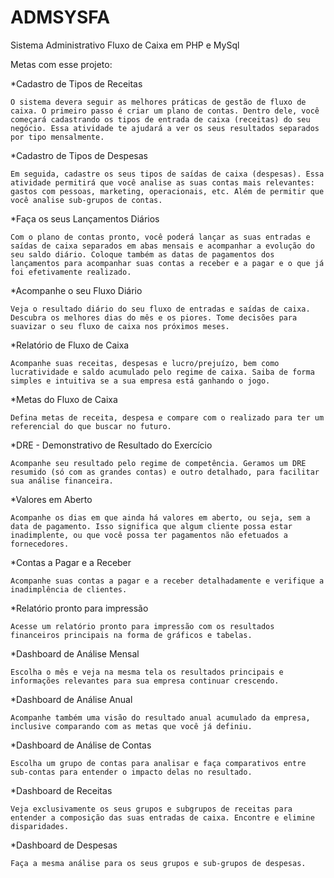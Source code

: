 # ADMSYSFA
Sistema Administrativo Fluxo de Caixa em PHP e MySql

Metas com esse projeto:

*Cadastro de Tipos de Receitas

	O sistema devera seguir as melhores práticas de gestão de fluxo de caixa. O primeiro passo é criar um plano de contas. Dentro dele, você começará cadastrando os tipos de entrada de caixa (receitas) do seu negócio. Essa atividade te ajudará a ver os seus resultados separados por tipo mensalmente.

*Cadastro de Tipos de Despesas

	Em seguida, cadastre os seus tipos de saídas de caixa (despesas). Essa atividade permitirá que você analise as suas contas mais relevantes: gastos com pessoas, marketing, operacionais, etc. Além de permitir que você analise sub-grupos de contas.

*Faça os seus Lançamentos Diários

	Com o plano de contas pronto, você poderá lançar as suas entradas e saídas de caixa separados em abas mensais e acompanhar a evolução do seu saldo diário. Coloque também as datas de pagamentos dos lançamentos para acompanhar suas contas a receber e a pagar e o que já foi efetivamente realizado.

*Acompanhe o seu Fluxo Diário

	Veja o resultado diário do seu fluxo de entradas e saídas de caixa. Descubra os melhores dias do mês e os piores. Tome decisões para suavizar o seu fluxo de caixa nos próximos meses.

*Relatório de Fluxo de Caixa

	Acompanhe suas receitas, despesas e lucro/prejuízo, bem como lucratividade e saldo acumulado pelo regime de caixa. Saiba de forma simples e intuitiva se a sua empresa está ganhando o jogo.

*Metas do Fluxo de Caixa

	Defina metas de receita, despesa e compare com o realizado para ter um referencial do que buscar no futuro.

*DRE - Demonstrativo de Resultado do Exercício

	Acompanhe seu resultado pelo regime de competência. Geramos um DRE resumido (só com as grandes contas) e outro detalhado, para facilitar sua análise financeira. 

*Valores em Aberto

	Acompanhe os dias em que ainda há valores em aberto, ou seja, sem a data de pagamento. Isso significa que algum cliente possa estar inadimplente, ou que você possa ter pagamentos não efetuados a fornecedores.

*Contas a Pagar e a Receber

	Acompanhe suas contas a pagar e a receber detalhadamente e verifique a inadimplência de clientes.

*Relatório pronto para impressão

	Acesse um relatório pronto para impressão com os resultados financeiros principais na forma de gráficos e tabelas.

*Dashboard de Análise Mensal

	Escolha o mês e veja na mesma tela os resultados principais e informações relevantes para sua empresa continuar crescendo.

*Dashboard de Análise Anual

	Acompanhe também uma visão do resultado anual acumulado da empresa, inclusive comparando com as metas que você já definiu.

*Dashboard de Análise de Contas

	Escolha um grupo de contas para analisar e faça comparativos entre sub-contas para entender o impacto delas no resultado.

*Dashboard de Receitas

	Veja exclusivamente os seus grupos e subgrupos de receitas para entender a composição das suas entradas de caixa. Encontre e elimine disparidades.

*Dashboard de Despesas

	Faça a mesma análise para os seus grupos e sub-grupos de despesas.